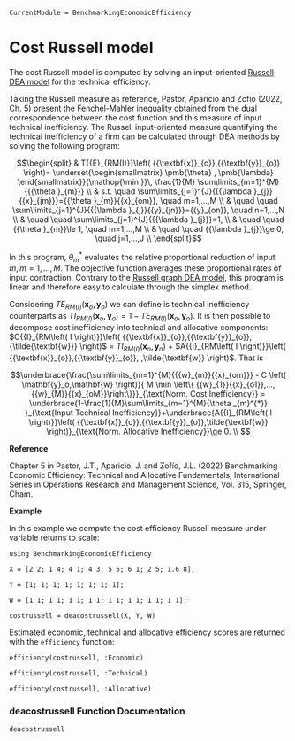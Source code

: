```@meta
CurrentModule = BenchmarkingEconomicEfficiency
```

# Cost Russell model

The cost Russell model is computed by solving an input-oriented [Russell DEA model](https://javierbarbero.github.io/DataEnvelopmentAnalysis.jl/stable/technical/#Russell-Input-Model/) for the technical efficiency.

Taking the Russell measure as reference, Pastor, Aparicio and Zofío (2022, Ch. 5) present the Fenchel-Mahler inequality obtained from the dual correspondence between the cost function and this measure of input technical inefficiency. The Russell input-oriented measure quantifying the technical inefficiency of a firm can be calculated through DEA methods by solving the following program:   

```math
\begin{split}
& T{{E}_{RM(I)}}\left( {{\textbf{x}}_{o}},{{\textbf{y}}_{o}} \right)= \underset{\begin{smallmatrix}	\pmb{\theta} , \pmb{\lambda} \end{smallmatrix}}{\mathop{\min }}\, \frac{1}{M} \sum\limits_{m=1}^{M}{{{\theta }_{m}}}  \\
& s.t. \quad \sum\limits_{j=1}^{J}{{{\lambda }_{j}}{{x}_{jm}}}={{\theta }_{m}}{{x}_{om}}, \quad  m=1,...,M  \\
& \quad \quad \sum\limits_{j=1}^{J}{{{\lambda }_{j}}{{y}_{jn}}}={{y}_{on}}, \quad  n=1,...,N   \\
& \quad \quad \sum\limits_{j=1}^{J}{{{\lambda }_{j}}}=1,   \\
& \quad \quad {{\theta }_{m}}\le 1, \quad  m=1,...,M   \\
& \quad \quad {{\lambda }_{j}}\ge 0, \quad  j=1,...,J   \\
\end{split}
```
In this program, $\theta^*_{m}$ evaluates the relative proportional reduction of input $m, m=1,...,M$. The objective function averages these proportional rates of input contraction. Contrary to the [Russell graph DEA model](https://javierbarbero.github.io/DataEnvelopmentAnalysis.jl/stable/technical/russell/#Russell-Graph-Model), this program is linear and therefore easy to calculate through the simplex method. 

Considering $T{{E}_{RM(I)}}({{\textbf{x}}_{o}},{{\textbf{y}}_{o}})$ we can define is technical inefficiency counterparts as $T{I}_{RM(I)}( {\textbf{x}_{o}},{\textbf{y}_{o}})=1-T{{E}_{RM(I)}} ({\textbf{x}_{o}},{\textbf{y}_{o}})$. It is then possible to decompose cost inefficiency into technical and allocative components: $C{{I}_{RM\left( I \right)}}\left( {{\textbf{x}}_{o}},{{\textbf{y}}_{o}},{\tilde{\textbf{w}}} \right)$ = $T{{I}_{RM\left( I \right)}}\left( {{\textbf{x}}_{o}},{{\textbf{y}}_{o}} \right)$ + $A{{I}_{RM\left( I \right)}}\left( {{\textbf{x}}_{o}},{{\textbf{y}}_{o}}, ,\tilde{\textbf{w}} \right)$. That is  

```math
\underbrace{\frac{\sum\limits_{m=1}^{M}{{{w}_{m}}{{x}_{om}}} - C \left( \mathbf{y}_o,\mathbf{w} \right)}{ M \min \left\{ {{w}_{1}}{{x}_{o1}},...,{{w}_{M}}{{x}_{oM}}\right\}}}_{\text{Norm. Cost Inefficiency}} = \underbrace{1-\frac{1}{M}\sum\limits_{m=1}^{M}{\theta _{m}^{*}} }_{\text{Input Technical Inefficiency}}+\underbrace{A{{I}_{RM\left( I \right)}}\left( {{\textbf{x}}_{o}},{{\textbf{y}}_{o}},\tilde{\textbf{w}} \right)}_{\text{Norm. Allocative Inefficiency}}\ge 0. \\ 
```
**Reference**

Chapter 5 in Pastor, J.T., Aparicio, J. and Zofío, J.L. (2022) Benchmarking Economic Efficiency: Technical and Allocative Fundamentals, International Series in Operations Research and Management Science, Vol. 315,  Springer, Cham. 


**Example**


In this example we compute the cost efficiency Russell measure under variable returns to scale:
```@example costrussell
using BenchmarkingEconomicEfficiency

X = [2 2; 1 4; 4 1; 4 3; 5 5; 6 1; 2 5; 1.6 8];

Y = [1; 1; 1; 1; 1; 1; 1; 1];

W = [1 1; 1 1; 1 1; 1 1; 1 1; 1 1; 1 1; 1 1];

costrussell = deacostrussell(X, Y, W)
```

Estimated economic, technical and allocative efficiency scores are returned with the `efficiency` function:
```@example costrussell
efficiency(costrussell, :Economic)
```

```@example costrussell
efficiency(costrussell, :Technical)
```

```@example costrussell
efficiency(costrussell, :Allocative)
```

### deacostrussell Function Documentation

```@docs
deacostrussell
```

